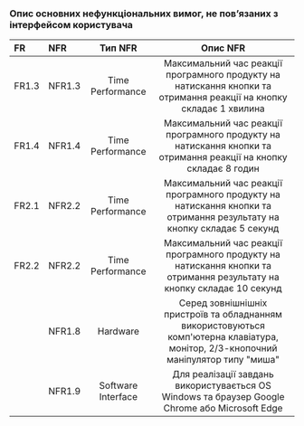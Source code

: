 ### Опис основних нефункціональних вимог, не пов’язаних з інтерфейсом користувача
|FR|NFR|Тип NFR|Опис NFR|
|:-|:-|:-:|:-:|
|FR1.3|NFR1.3|Time Performance|Максимальний час реакції програмного продукту на натискання кнопки та отримання реакції на кнопку складає 1 хвилина|
|FR1.4|NFR1.4|Time Performance|Максимальний час реакції програмного продукту на натискання кнопки та отримання реакції на кнопку складає 8 годин|
|FR2.1|NFR2.2|Time Performance|Максимальний час реакції програмного продукту на натискання кнопки та отримання результату на кнопку складає 5 секунд|
|FR2.2|NFR2.2|Time Performance|Максимальний час реакції програмного продукту на натискання кнопки та отримання результату на кнопку складає 10 секунд|
||NFR1.8|Hardware|Серед зовнішнішніх пристроїв та обладнанням використовуються комп'ютерна клавіатура, монітор, 2/3-кнопочний маніпулятор типу "миша"|
||NFR1.9|Software Interface|Для реалізації завдань використувається ОS Windows та браузер Google Chrome або Microsoft Edge|
